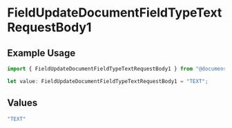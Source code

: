 # FieldUpdateDocumentFieldTypeTextRequestBody1

## Example Usage

```typescript
import { FieldUpdateDocumentFieldTypeTextRequestBody1 } from "@documenso/sdk-typescript/models/operations";

let value: FieldUpdateDocumentFieldTypeTextRequestBody1 = "TEXT";
```

## Values

```typescript
"TEXT"
```